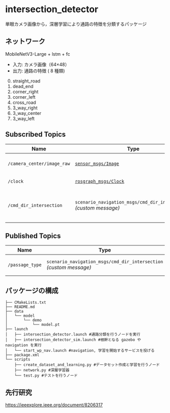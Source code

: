 # intersection_detector
単眼カメラ画像から，深層学習により通路の特徴を分類するパッケージ

## ネットワーク  
MobileNetV3-Large + lstm + fc

- 入力: カメラ画像（64×48）
- 出力: 通路の特徴 ( 8 種類)
0. straight_road
1. dead_end
2. corner_right
3. corner_left
4. cross_road
5. 3_way_right
6. 3_way_center
7. 3_way_left  

## Subscribed Topics
| Name                       | Type                                                                                         | Description                              |
| -------------------------- | -------------------------------------------------------------------------------------------- | ---------------------------------------- |
| `/camera_center/image_raw` | [`sensor_msgs/Image`](http://docs.ros.org/en/noetic/api/sensor_msgs/html/msg/Image.html)     | center camera image                      |
| `/clock`                   | [`rosgraph_msgs/Clock`](http://docs.ros.org/en/noetic/api/rosgraph_msgs/html/msg/Clock.html) | simulation clock                         |
| `/cmd_dir_intersection`    | `scenario_navigation_msgs/cmd_dir_intersection` *(custom message)*                           | intersection command input ※learning only|

## Published Topics
| Name            | Type                                                                                     | Description                         |
| --------------- | ---------------------------------------------------------------------------------------- | ----------------------------------- |
| `/passage_type` | `scenario_navigation_msgs/cmd_dir_intersection` *(custom message)*                       | predicted passage/intersection type |

## パッケージの構成
```
├── CMakeLists.txt
├── README.md
├── data
│   └── model
│       └── demo
│           └── model.pt
├── launch
│   ├── intersection_detector.launch #通路分類を行うノードを実行
│   ├── intersection_detector_sim.launch #根幹となる gazebo や navigation を実行
│   └── start_wp_nav.launch #navigation, 学習を開始するサービスを投げる
├── package.xml
└── scripts
    ├── create_dataset_and_learning.py #データセット作成と学習を行うノード
    ├── network.py #深層学習器
    └── test.py #テストを行うノード
```

## 先行研究
https://ieeexplore.ieee.org/document/8206317  
